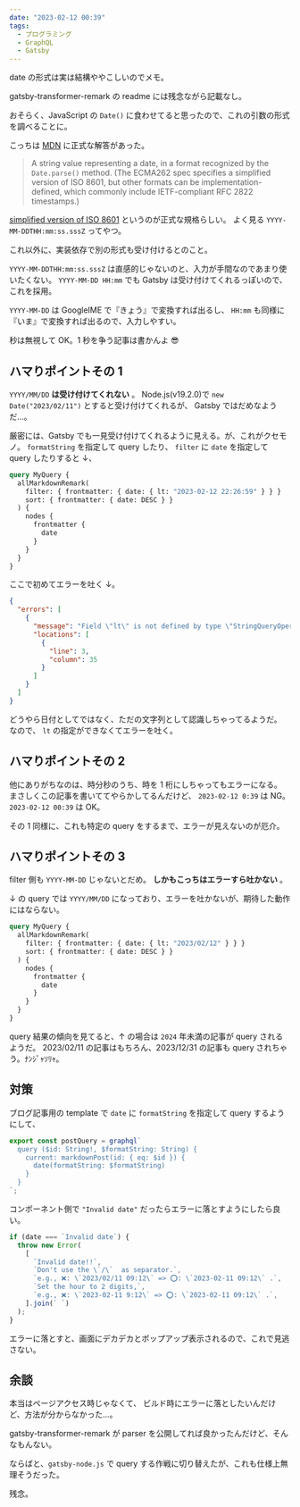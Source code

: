 ```yaml
---
date: "2023-02-12 00:39"
tags:
  - プログラミング
  - GraphQL
  - Gatsby
---
```


date の形式は実は結構ややこしいのでメモ。

gatsby-transformer-remark の readme には残念ながら記載なし。

おそらく、JavaScript の `Date()` に食わせてると思ったので、これの引数の形式を調べることに。

こっちは
[MDN](https://developer.mozilla.org/en-US/docs/Web/JavaScript/Reference/Global_Objects/Date/Date#date_string)
に正式な解答があった。

> A string value representing a date, in a format recognized by the `Date.parse()` method. (The ECMA262 spec specifies a simplified version of ISO 8601, but other formats can be implementation-defined, which commonly include IETF-compliant RFC 2822 timestamps.)

[simplified version of ISO 8601](https://tc39.es/ecma262/#sec-date-time-string-format)
というのが正式な規格らしい。
よく見る `YYYY-MM-DDTHH:mm:ss.sssZ` ってやつ。

これ以外に、実装依存で別の形式も受け付けるとのこと。

`YYYY-MM-DDTHH:mm:ss.sssZ` は直感的じゃないのと、入力が手間なのであまり使いたくない。
`YYYY-MM-DD HH:mm` でも Gatsby は受け付けてくれるっぽいので、これを採用。

`YYYY-MM-DD` は GoogleIME で『きょう』で変換すれば出るし、
`HH:mm` も同様に『いま』で変換すれば出るので、入力しやすい。

秒は無視して OK。1 秒を争う記事は書かんよ 😎

## ハマりポイントその 1

`YYYY/MM/DD` **は受け付けてくれない** 。
Node.js(v19.2.0)で `new Date("2023/02/11")` とすると受け付けてくれるが、
Gatsby ではだめなようだ...。

厳密には、Gatsby でも一見受け付けてくれるように見える。が、これがクセモノ。
`formatString` を指定して query したり、
`filter` に `date` を指定して query したりすると ↓、

```graphql
query MyQuery {
  allMarkdownRemark(
    filter: { frontmatter: { date: { lt: "2023-02-12 22:26:59" } } }
    sort: { frontmatter: { date: DESC } }
  ) {
    nodes {
      frontmatter {
        date
      }
    }
  }
}
```

ここで初めてエラーを吐く ↓。

```json
{
  "errors": [
    {
      "message": "Field \"lt\" is not defined by type \"StringQueryOperatorInput\".",
      "locations": [
        {
          "line": 3,
          "column": 35
        }
      ]
    }
  ]
}
```

どうやら日付としてではなく、ただの文字列として認識しちゃってるようだ。
なので、 `lt` の指定ができなくてエラーを吐く。

## ハマりポイントその 2

他にありがちなのは、時分秒のうち、時を 1 桁にしちゃってもエラーになる。
まさしくこの記事を書いててやらかしてるんだけど、
`2023-02-12 0:39` は NG。
`2023-02-12 00:39` は OK。

その 1 同様に、これも特定の query をするまで、エラーが見えないのが厄介。

## ハマりポイントその 3

filter 側も `YYYY-MM-DD` じゃないとだめ。
**しかもこっちはエラーすら吐かない** 。

↓ の query では `YYYY/MM/DD` になっており、エラーを吐かないが、期待した動作にはならない。

```graphql
query MyQuery {
  allMarkdownRemark(
    filter: { frontmatter: { date: { lt: "2023/02/12" } } }
    sort: { frontmatter: { date: DESC } }
  ) {
    nodes {
      frontmatter {
        date
      }
    }
  }
}
```

query 結果の傾向を見てると、↑ の場合は `2024` 年未満の記事が query されるようだ。
2023/02/11 の記事はもちろん、2023/12/31 の記事も query されちゃう。ﾅﾝｼﾞｬｿﾘｬ。

## 対策

ブログ記事用の template で `date` に `formatString` を指定して query するようにして、

```jsx
export const postQuery = graphql`
  query ($id: String!, $formatString: String) {
    current: markdownPost(id: { eq: $id }) {
      date(formatString: $formatString)
    }
  }
`;
```

コンポーネント側で `"Invalid date"` だったらエラーに落とすようにしたら良い。

```jsx
if (date === `Invalid date`) {
  throw new Error(
    [
      `Invalid date!!`,
      `Don't use the \`/\`  as separator.`,
      `e.g., ❌: \`2023/02/11 09:12\` => ⭕: \`2023-02-11 09:12\` .`,
      `Set the hour to 2 digits,`,
      `e.g., ❌: \`2023-02-11 9:12\` => ⭕: \`2023-02-11 09:12\` .`,
    ].join(` `)
  );
}
```

エラーに落とすと、画面にデカデカとポップアップ表示されるので、これで見逃さない。

## 余談

本当はページアクセス時じゃなくて、
ビルド時にエラーに落としたいんだけど、方法が分からなかった...。

gatsby-transformer-remark が parser を公開してれば良かったんだけど、そんなもんない。

ならばと、`gatsby-node.js` で query する作戦に切り替えたが、これも仕様上無理そうだった。

残念。
